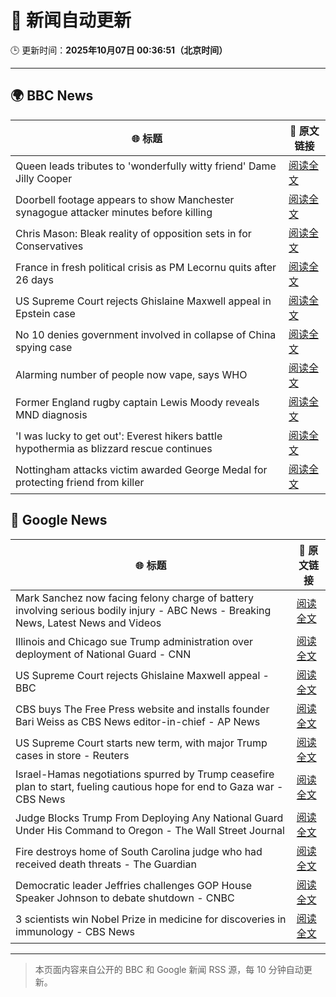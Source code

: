 # 🧠 新闻自动更新

🕒 更新时间：**2025年10月07日 00:36:51（北京时间）**

---

## 🌍 BBC News

| 🌐 标题 | 🔗 原文链接 |
|--------|-------------|
| Queen leads tributes to 'wonderfully witty friend' Dame Jilly Cooper | [阅读全文](https://www.bbc.com/news/articles/cr5q0dr47mlo?at_medium=RSS&at_campaign=rss) |
| Doorbell footage appears to show Manchester synagogue attacker minutes before killing | [阅读全文](https://www.bbc.com/news/articles/c62ne93n090o?at_medium=RSS&at_campaign=rss) |
| Chris Mason: Bleak reality of opposition sets in for Conservatives | [阅读全文](https://www.bbc.com/news/articles/c62ne9yz37go?at_medium=RSS&at_campaign=rss) |
| France in fresh political crisis as PM Lecornu quits after 26 days | [阅读全文](https://www.bbc.com/news/articles/cewn9k0w9rxo?at_medium=RSS&at_campaign=rss) |
| US Supreme Court rejects Ghislaine Maxwell appeal in Epstein case | [阅读全文](https://www.bbc.com/news/articles/cn83e6q7lq4o?at_medium=RSS&at_campaign=rss) |
| No 10 denies government involved in collapse of China spying case | [阅读全文](https://www.bbc.com/news/articles/cyv6zegez29o?at_medium=RSS&at_campaign=rss) |
| Alarming number of people now vape, says WHO | [阅读全文](https://www.bbc.com/news/articles/c1kwxjzeez3o?at_medium=RSS&at_campaign=rss) |
| Former England rugby captain Lewis Moody reveals MND diagnosis | [阅读全文](https://www.bbc.com/sport/rugby-union/articles/cz7rddrrlqno?at_medium=RSS&at_campaign=rss) |
| 'I was lucky to get out': Everest hikers battle hypothermia as blizzard rescue continues | [阅读全文](https://www.bbc.com/news/articles/cj4ykkgxqwko?at_medium=RSS&at_campaign=rss) |
| Nottingham attacks victim awarded George Medal for protecting friend from killer | [阅读全文](https://www.bbc.com/news/articles/cjr5xyn421yo?at_medium=RSS&at_campaign=rss) |

## 📰 Google News

| 🌐 标题 | 🔗 原文链接 |
|--------|-------------|
| Mark Sanchez now facing felony charge of battery involving serious bodily injury - ABC News - Breaking News, Latest News and Videos | [阅读全文](https://news.google.com/rss/articles/CBMijgFBVV95cUxNcTRtZlJNektiVTB2YS04MEZxZDBaOVM5MGJhUW9WVFhOMDlWZGVxWHRDSVI0WGhSd0Q2R19NN3hTSEJVOWJYRVU4V2JJbnBQRTVQVThHamxqd0hGanhsWnI0T1hPelBOVGZtV0VnQlMxMlNNY2dPdUotakRpZ3hmQ2dfVFpLLTducDN3TDd30gGTAUFVX3lxTE1QRG9kTElSSkZoRlIweWdYWE1SREhOMDZhelUtdGtKbDBrYnpkYnNPRE4yREhUYm5pZ0hUa2kxd25zX25qUHI3b0J2THIxLXVia1laVTV1VVpCRFI0QU85MUxQOHRJVHJRS29LRm55R1FzVE1PUi1mRktWUXJ1eWg0TVJGSVZoc1l1M0VNUUJKZU9jRQ?oc=5) |
| Illinois and Chicago sue Trump administration over deployment of National Guard - CNN | [阅读全文](https://news.google.com/rss/articles/CBMie0FVX3lxTE5FdnhQWkV4SUJoZF83QmQ5S0Ftc1F1UFFncnRNeGxaOHNXQUlDRF82Q0hFQlVfR3hsV0Y1M1Z1TUx1aGpmdDc4UWc1WGhqWjFGTlJDUlkyMC1vcGZvRnR4Mi0wVUwwcmFmek1EVC1JOGZQaVdkYjhzQlY0WQ?oc=5) |
| US Supreme Court rejects Ghislaine Maxwell appeal - BBC | [阅读全文](https://news.google.com/rss/articles/CBMiWkFVX3lxTE8zSDU3ZUdndDhHa3dlLXViMVJZVHdjM1ptVnE3eUZlZUxRU2ZNSG5aSC12X0luSjY3TEdzazJBRXVPVTNKbjZxcGVIaVo0aU1oM1JYdlNnMXVUZ9IBX0FVX3lxTFB5dkU4R1U1TC1GQU85bXJSUDZHdEk5Qm5HUl96Q19xSWhJWHhTaUNMQzZvanNCQ2VISzVvSjhXMXEzcklQNkdsLThkRDlDZ1JnVDdSeUptazdfMFlOVUd3?oc=5) |
| CBS buys The Free Press website and installs founder Bari Weiss as CBS News editor-in-chief - AP News | [阅读全文](https://news.google.com/rss/articles/CBMiiwFBVV95cUxOR3A3YzkyYTNqOFRGY2tFM0tkT0VVUElxeUJhTVRUZ0pYZHVueGJ3UlcyNHIwd082S1U5dXl5LUsxaTRLUFBBZWc2N2pUNlNtV2ZLOEwwajJoUU1CUVpKY1BKVE5rdlFyZl9Mc2o5TFdnNmFnWmN0ZnduV0RjeWF1czFJZlh5QlJUcmJv?oc=5) |
| US Supreme Court starts new term, with major Trump cases in store - Reuters | [阅读全文](https://news.google.com/rss/articles/CBMiswFBVV95cUxQbmdPTkZFTDlyRlRRM2hSVXJ3cGxkYVZUNnUxejlqRlkxX0J3bVN4YVhBNnhJbDBWOWdrRDVzb3l5aVhDTW95RnM2R1RkblppVkVpamtzb0ZuenB4WUJmUzZ4cWNtYnp4b1ZNVi02aWFlcDhnNzhpZGhSUDMtZFNOUFdxaXNOczBuU3BSUXFQZzNOcFZ5aHVHV19yX1loYjFpVWZvUm5qNEU2Y19abURsUjJncw?oc=5) |
| Israel-Hamas negotiations spurred by Trump ceasefire plan to start, fueling cautious hope for end to Gaza war - CBS News | [阅读全文](https://news.google.com/rss/articles/CBMingFBVV95cUxPNFdJcDdpVnhUVXB6QTZ3S1FldlRMTFV1dno0bnh2ZUZRV2JLMzZwRU5nN28yZE9WUDMzMV8zVGlsSWExbnFhQ25wY0xydkEwWGd5ZFhKazM0NFZ6Qkt5OWJNS3UzcGNwaW5HSTNheG5XMUUxYzZfTGluQlBCNjVHdVFHVmtUV2JqUEd6NlZGSkRRV1Q5SXRLUGtmTEVzUdIBowFBVV95cUxPOTY5X3lVeHFDMkdOS25rMDhKUzlqQklVVnBUMW5JaGJ1aUg0VjBuWV82cFQzbHJuRGRtYlpBcWt3TFozYjJaZG40Uzd2ZGU5bnIzcXdxakU3YklrS1lKb0pNWTZ4TUlMWVVTMG1ZYVhMWmJFNEhEVGN5cGc5Z1VkdmhSbEJSNFA2a1U2LVVGbmpHMUlpVDFIY0J6b3dCX0lZOGVv?oc=5) |
| Judge Blocks Trump From Deploying Any National Guard Under His Command to Oregon - The Wall Street Journal | [阅读全文](https://news.google.com/rss/articles/CBMiugFBVV95cUxOMDhjVkhLYVJramNKbXMtZi1RaExKTHNYT3djOUpfMzd6VjhsQl9IanJSdzc2OUs1WGVFcW02NllCT0Z0dW4wZzJIbTVmOHhxLWVvRVAwSHppeGNERDZvV1J4ay1jLTc1U2Z3NzJ6UDVsNFNrV2RwWlRLekRFV2lUZ05CVlhvWFJ2VXI1VXJPc1Y5ZnQtdGt6TW10VEc0emExb1BVVS1wcmdqcUlPdE1SU1V1YWllY2J5TXc?oc=5) |
| Fire destroys home of South Carolina judge who had received death threats - The Guardian | [阅读全文](https://news.google.com/rss/articles/CBMihgFBVV95cUxQRUx3MlIxd0h2WXVWekhNNk9lV1dIenJKWDRqMEgtVDE3MjYyRi1TNWluem9GcnV2a2ZYMmxsTmo0alZFZGxDZGRXWlhiNlFEblpHc3J5cWJfS3pULXFRc3hhcWJwd01nbGVOMjBwbzJ0N0FvM3BBNTFRNm9FTElFbkFqRU1QUQ?oc=5) |
| Democratic leader Jeffries challenges GOP House Speaker Johnson to debate shutdown - CNBC | [阅读全文](https://news.google.com/rss/articles/CBMihwFBVV95cUxNUk5ZbjFFTHZ5MmZCWFNZd21sTFl5UUhZZmVPN1JfRVI1UmNDX0NrVHdPdXdkMHRvN0dEeVRub0NuMDBqRHFfWDlYZ3o1WEY1OTZ0OWtZYjJfZlJMQTBiQzVJcFZFcEFoZUpkWnQxN3FWSElJaUpnQ1RYTXBDMm1aTjVLSzd0Yk3SAYwBQVVfeXFMTWpQYXNfSjdxVzd0d3pFcFpJZlA3dUt4WVNnSXVSekE2d0M3R21NZkNhbG5HaTNfc2w3TEJYamxvandERWdHNDUwVWtjdEVNdDNEMm1waDFEN3R3c09lZlN6aXh0d2ZiLVRHdGRVQzJFTmhPLWMxYzQwWjR6WDIzbEpyeFdLamh4RVhobzM?oc=5) |
| 3 scientists win Nobel Prize in medicine for discoveries in immunology - CBS News | [阅读全文](https://news.google.com/rss/articles/CBMijAFBVV95cUxPeGZrN2RTcWE3XzFxSVl0eDRNRVQ2Y1lxaHhYV0ZxdnluX1Vuakt5RlpreDc0N3VjQURrckNhSUtqR2pWTjlnY1BQYXRiX0xnS1FNWk5EcmpSSENnYjdiYkxXTlVsSFl0a29YazdEd1c4c2dTNmpNSkdlRENiOWpRQTlDR3ZoM1pMbzJNbtIBkgFBVV95cUxOM2lzMEFfLVBxcHJuOTM4ZDJMaXV2bU9HRGctRzhOWk9lVFlnRHpfT1V3TlBuTjgwYmhkMFg1ZkZEWHJkM2V6U0RWNWp5RXh1eE9PenI2M0F1d1M2UGR6cy1JSWNJRUo3R0Z0NjZ0a25rU09jZ3hQTTM4RXh4NDlZWk81NGNGbV9kcWJtNFhHcjR2QQ?oc=5) |

---
> 本页面内容来自公开的 BBC 和 Google 新闻 RSS 源，每 10 分钟自动更新。